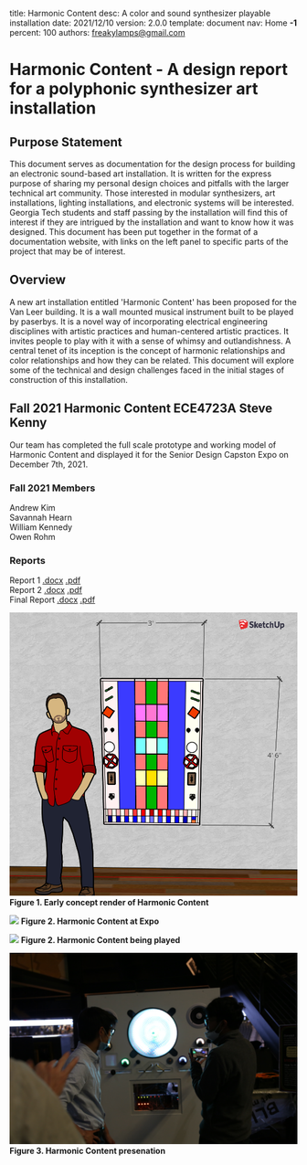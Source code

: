 title:      Harmonic Content
desc:       A color and sound synthesizer playable installation 
date:       2021/12/10
version:    2.0.0
template:   document
nav:        Home __-1__
percent:    100
authors:    freakylamps@gmail.com

# Harmonic Content - A design report for a polyphonic synthesizer art installation

## Purpose Statement 
This document serves as documentation for the design process for building an electronic sound-based art installation. It is written for the express purpose of sharing my personal design choices and pitfalls with the larger technical art community. Those interested in modular synthesizers, art installations, lighting installations, and electronic systems will be interested. Georgia Tech students and staff passing by the installation will find this of interest if they are intrigued by the installation and want to know how it was designed. This document has been put together in the format of a documentation website, with links on the left panel to specific parts of the project that may be of interest. 

## Overview
A new art installation entitled 'Harmonic Content' has been proposed for the Van Leer building. It is a wall mounted musical instrument built to be played by paserbys. It is a novel way of incorporating electrical engineering disciplines with artistic practices and human-centered artistic practices. It invites people to play with it with a sense of whimsy and outlandishness. A central tenet of its inception is the concept of harmonic relationships and color relationships and how they can be related. This document will explore some of the technical and design challenges faced in the initial stages of construction of this installation. 

## Fall 2021  Harmonic Content ECE4723A Steve Kenny
Our team has completed the full scale prototype and working model of Harmonic Content and displayed it for the Senior Design Capston Expo on December 7th, 2021. 

### Fall 2021 Members
Andrew Kim <br />
Savannah Hearn <br />
William Kennedy <br />
Owen Rohm <br />

### Reports
Report 1 [.docx](assets/Report1.docx) [.pdf](assets/Report1.pdf) <br />
Report 2 [.docx](assets/Report2.docx) [.pdf](assets/Report2.pdf) <br />
Final Report [.docx](assets/FinalReport.docx) [.pdf](assets/FinalReport1.pdf) <br />

![](media/gatech_model%20scale%20.png)
**Figure 1. Early concept render of Harmonic Content**

![](media/synth2.jpg)
**Figure 2. Harmonic Content at Expo**

![](media/synth3.jpg)
**Figure 2. Harmonic Content being played**

![](media/synth1.jpg)
**Figure 3. Harmonic Content presenation**